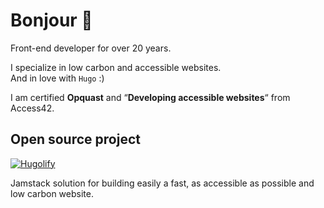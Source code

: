 # Bonjour 👋

Front-end developer for over 20 years.

I specialize in low carbon and accessible websites.\
And in love with `Hugo` :)

I am certified **Opquast** and “**Developing accessible websites**“ from Access42.

## Open source project

[![Hugolify](https://user-images.githubusercontent.com/4457294/221919040-81dc6755-048b-4d9f-8115-2ab968415b0e.png)](https://github.com/Hugolify)

Jamstack solution for building easily a fast, as accessible as possible and low carbon website.
